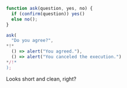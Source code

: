 
```js run
function ask(question, yes, no) {
  if (confirm(question)) yes()
  else no();
}

ask(
  "Do you agree?",
*!*
  () => alert("You agreed."),
  () => alert("You canceled the execution.")
*/!*
);
```

Looks short and clean, right?
